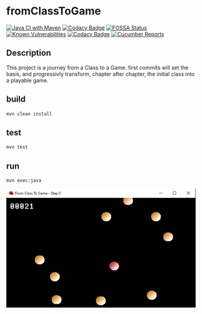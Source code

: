 # fromClassToGame

[![Java CI with Maven](https://github.com/mcgivrer/fromClassToGame/actions/workflows/maven.yml/badge.svg)](https://github.com/mcgivrer/fromClassToGame/actions/workflows/maven.yml)
[![Codacy Badge](https://app.codacy.com/project/badge/Grade/0b6d37e6859d48e99c0493c08efa4d63)](https://www.codacy.com/gh/mcgivrer/fromClassToGame/dashboard?utm_source=github.com&amp;utm_medium=referral&amp;utm_content=mcgivrer/fromClassToGame&amp;utm_campaign=Badge_Grade)
[![FOSSA Status](https://app.fossa.com/api/projects/git%2Bgithub.com%2Fmcgivrer%2FfromClassToGame.svg?type=shield)](https://app.fossa.com/projects/git%2Bgithub.com%2Fmcgivrer%2FfromClassToGame?ref=badge_shield)
[![Known Vulnerabilities](https://snyk.io//test/github/mcgivrer/fromClassToGame/badge.svg?targetFile=pom.xml)](https://snyk.io//test/github/mcgivrer/fromClassToGame?targetFile=pom.xml)
[![Codacy Badge](https://api.codacy.com/project/badge/Coverage/f043107cfc6844f9a05100a7460c3dd4)](https://www.codacy.com/gh/mcgivrer/fromClassToGame?utm_source=github.com&utm_medium=referral&utm_content=mcgivrer/fromClassToGame&utm_campaign=Badge_Coverage)
[![Cucumber Reports](https://messages.cucumber.io/api/report-collections/dce051b0-e607-40d6-af37-8bf5b67deb97/badge)](https://reports.cucumber.io/report-collections/dce051b0-e607-40d6-af37-8bf5b67deb97 "See the latest Cucumber Reports")

## Description

This project is a journey from a Class to a Game. first commits will set the basis, and progressivly transform, chapter after chapter, the initial class into a playable game.

## build

```bash
mvn clean install
```

## test

```bash
mvn test
```

## run

```bash
mvn exec:java
```

![screenshot](docs/images/../../src/docs/images/capture-01.png "a screenshot of the current sample demo")

